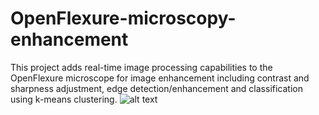 # OpenFlexure-microscopy-enhancement
This project adds real-time image processing capabilities to the OpenFlexure microscope for image enhancement including contrast and sharpness adjustment, edge detection/enhancement and classification using k-means clustering.
![alt text]([http://url/to/img.png](https://openflexure.org/assets/ofm-photos/v7_side_view_crop.jpg))
